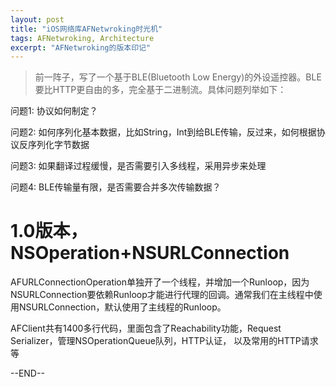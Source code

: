 ```yaml
---
layout: post
title: "iOS网络库AFNetwroking时光机"
tags: AFNetwroking, Architecture
excerpt: "AFNetwroking的版本印记"
---
```


> 前一阵子，写了一个基于BLE(Bluetooth Low Energy)的外设遥控器。BLE要比HTTP更自由的多，完全基于二进制流。具体问题列举如下：

问题1: 协议如何制定？

问题2: 如何序列化基本数据，比如String，Int到给BLE传输，反过来，如何根据协议反序列化字节数据

问题3: 如果翻译过程缓慢，是否需要引入多线程，采用异步来处理

问题4: BLE传输量有限，是否需要合并多次传输数据？


# 1.0版本，NSOperation+NSURLConnection

AFURLConnectionOperation单独开了一个线程，并增加一个Runloop，因为NSURLConnection要依赖Runloop才能进行代理的回调。通常我们在主线程中使用NSURLConnection，默认使用了主线程的Runloop。

AFClient共有1400多行代码，里面包含了Reachability功能，Request Serializer，管理NSOperationQueue队列，HTTP认证， 以及常用的HTTP请求等

 




--END--
